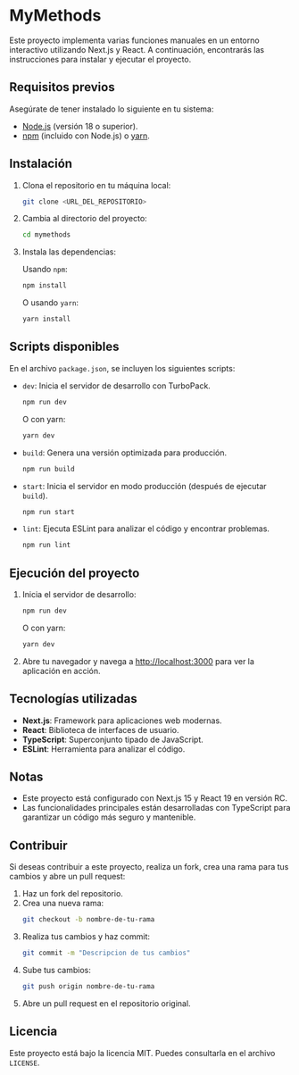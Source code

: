 # MyMethods

Este proyecto implementa varias funciones manuales en un entorno interactivo utilizando Next.js y React. A continuación, encontrarás las instrucciones para instalar y ejecutar el proyecto.

## Requisitos previos

Asegúrate de tener instalado lo siguiente en tu sistema:

- [Node.js](https://nodejs.org/) (versión 18 o superior).
- [npm](https://www.npmjs.com/) (incluido con Node.js) o [yarn](https://yarnpkg.com/).

## Instalación

1. Clona el repositorio en tu máquina local:

   ```bash
   git clone <URL_DEL_REPOSITORIO>
   ```

2. Cambia al directorio del proyecto:

   ```bash
   cd mymethods
   ```

3. Instala las dependencias:

   Usando `npm`:
   ```bash
   npm install
   ```

   O usando `yarn`:
   ```bash
   yarn install
   ```

## Scripts disponibles

En el archivo `package.json`, se incluyen los siguientes scripts:

- `dev`: Inicia el servidor de desarrollo con TurboPack.
  ```bash
  npm run dev
  ```
  O con yarn:
  ```bash
  yarn dev
  ```

- `build`: Genera una versión optimizada para producción.
  ```bash
  npm run build
  ```

- `start`: Inicia el servidor en modo producción (después de ejecutar `build`).
  ```bash
  npm run start
  ```

- `lint`: Ejecuta ESLint para analizar el código y encontrar problemas.
  ```bash
  npm run lint
  ```

## Ejecución del proyecto

1. Inicia el servidor de desarrollo:

   ```bash
   npm run dev
   ```
   O con yarn:
   ```bash
   yarn dev
   ```

2. Abre tu navegador y navega a [http://localhost:3000](http://localhost:3000) para ver la aplicación en acción.

## Tecnologías utilizadas

- **Next.js**: Framework para aplicaciones web modernas.
- **React**: Biblioteca de interfaces de usuario.
- **TypeScript**: Superconjunto tipado de JavaScript.
- **ESLint**: Herramienta para analizar el código.

## Notas

- Este proyecto está configurado con Next.js 15 y React 19 en versión RC.
- Las funcionalidades principales están desarrolladas con TypeScript para garantizar un código más seguro y mantenible.

## Contribuir

Si deseas contribuir a este proyecto, realiza un fork, crea una rama para tus cambios y abre un pull request:

1. Haz un fork del repositorio.
2. Crea una nueva rama:
   ```bash
   git checkout -b nombre-de-tu-rama
   ```
3. Realiza tus cambios y haz commit:
   ```bash
   git commit -m "Descripcion de tus cambios"
   ```
4. Sube tus cambios:
   ```bash
   git push origin nombre-de-tu-rama
   ```
5. Abre un pull request en el repositorio original.

## Licencia

Este proyecto está bajo la licencia MIT. Puedes consultarla en el archivo `LICENSE`.

